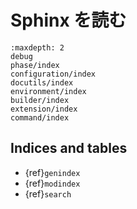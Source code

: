 # Sphinx を読む

```{toctree}
:maxdepth: 2
debug
phase/index
configuration/index
docutils/index
environment/index
builder/index
extension/index
command/index
```

## Indices and tables

-   {ref}`genindex`
-   {ref}`modindex`
-   {ref}`search`
